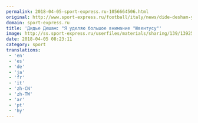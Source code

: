```yaml
---
permalink: 2018-04-05-sport-express.ru-1056664506.html
original: http://www.sport-express.ru/football/italy/news/dide-desham-ya-udelyayu-bolshoe-vnimanie-yuventusu-1392594/
domain: sport-express.ru
title: 'Дидье Дешам: "Я уделяю большое внимание "Ювентусу"'
image: http://ss.sport-express.ru/userfiles/materials/sharing/139/1392594.jpg
date: 2018-04-05 08:23:11
category: sport
translations: 
 - 'en'
 - 'es'
 - 'de'
 - 'ja'
 - 'fr'
 - 'it'
 - 'zh-CN'
 - 'zh-TW'
 - 'ar'
 - 'pt'
 - 'hy'
---
```


